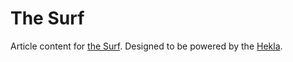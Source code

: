The Surf
========

Article content for [the Surf](https://the-surf.org). Designed to be powered by the [Hekla](https://github.com/brandur/hekla).
